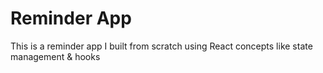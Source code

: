 # Reminder App

This is a reminder app I built from scratch using React concepts like state management & hooks
